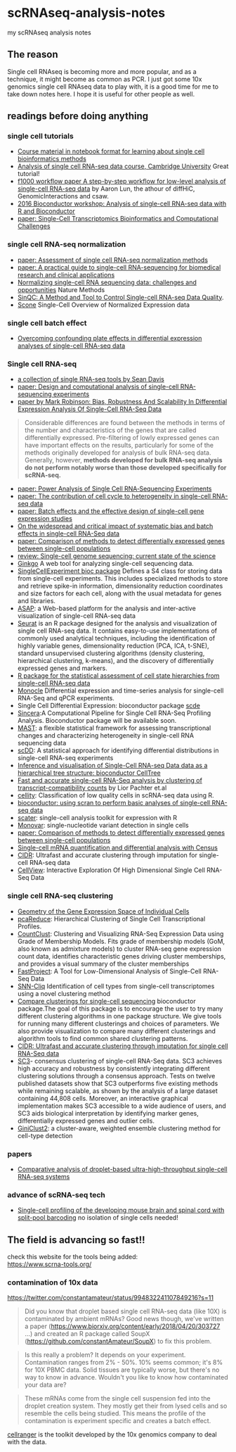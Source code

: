 # scRNAseq-analysis-notes
my scRNAseq analysis notes 

## The reason
Single cell RNAseq is becoming more and more popular, and as a technique, it might become as common as PCR. I just got some 10x genomics single cell RNAseq data to play with, it is a good time for me to take down notes here. I hope it is useful for other people as well.


## readings before doing anything

### single cell tutorials
* [Course material in notebook format for learning about single cell bioinformatics methods](https://github.com/YeoLab/single-cell-bioinformatics)
* [Analysis of single cell RNA-seq data course, Cambridge University](https://github.com/hemberg-lab/scRNA.seq.course) Great tutorial!
* [f1000 workflow paper A step-by-step workflow for low-level analysis of single-cell RNA-seq data](http://f1000research.com/articles/5-2122/v1) by Aaron Lun, the athour of diffHiC, GenomicInteractions and csaw.
* [2016 Bioconductor workshop: Analysis of single-cell RNA-seq data with R and Bioconductor](https://github.com/drisso/bioc2016singlecell)
* [paper: Single-Cell Transcriptomics Bioinformatics and Computational Challenges](http://journal.frontiersin.org/article/10.3389/fgene.2016.00163/full)


### single cell RNA-seq normalization
* [paper: Assessment of single cell RNA-seq normalization methods](http://biorxiv.org/content/early/2016/07/17/064329)
* [paper: A practical guide to single-cell RNA-sequencing for biomedical research and clinical applications](https://genomemedicine.biomedcentral.com/articles/10.1186/s13073-017-0467-4)
* [Normalizing single-cell RNA sequencing data: challenges and opportunities](https://www.nature.com/nmeth/journal/v14/n6/full/nmeth.4292.html) Nature Methods
* [SinQC: A Method and Tool to Control Single-cell RNA-seq Data Quality](http://www.morgridge.net/SinQC.html).
* [Scone](https://github.com/YosefLab/scone) Single-Cell Overview of Normalized Expression data

### single cell batch effect
* [Overcoming confounding plate effects in differential expression analyses of single-cell RNA-seq data](http://biorxiv.org/content/early/2016/09/08/073973)

### Single cell RNA-seq

* [a collection of single RNA-seq tools by Sean Davis ](https://github.com/seandavi/awesome-single-cell)
* [paper: Design and computational analysis of single-cell RNA-sequencing experiments](http://genomebiology.biomedcentral.com/articles/10.1186/s13059-016-0927-y)
* [paper by Mark Robinson: Bias, Robustness And Scalability In Differential Expression Analysis Of Single-Cell RNA-Seq Data](http://biorxiv.org/content/early/2017/05/28/143289)

> Considerable differences are found between the methods in terms of the number and characteristics of the genes that are called differentially expressed. Pre-filtering of lowly expressed genes can have important effects on the results, particularly for some of the methods originally developed for analysis of bulk RNA-seq data. Generally, however, **methods developed for bulk RNA-seq analysis do not perform notably worse than those developed specifically for scRNA-seq.**

* [paper: Power Analysis of Single Cell RNA‐Sequencing Experiments](http://biorxiv.org/content/early/2016/09/08/073692)
* [paper: The contribution of cell cycle to heterogeneity in single-cell RNA-seq data](http://www.nature.com/nbt/journal/v34/n6/full/nbt.3498.html)
* [paper: Batch effects and the effective design of single-cell gene expression studies](http://biorxiv.org/content/early/2016/07/08/062919)
* [On the widespread and critical impact of systematic bias and batch effects in single-cell RNA-Seq data](http://biorxiv.org/content/early/2015/08/25/025528) 
* [paper: Comparison of methods to detect differentially expressed genes between single-cell populations](http://www.ncbi.nlm.nih.gov/pubmed/27373736)
* [review: Single-cell genome sequencing: current state of the science](http://www.nature.com/nrg/journal/vaop/ncurrent/full/nrg.2015.16.html)  
* [Ginkgo](http://qb.cshl.edu/ginkgo/?q=/ESjKTTeZIdnoGwEB4WTu) A web tool for analyzing single-cell sequencing data.
* [SingleCellExperiment bioc package](http://bioconductor.org/packages/devel/bioc/html/SingleCellExperiment.html) Defines a S4 class for storing data from single-cell experiments. This includes specialized methods to store and retrieve spike-in information, dimensionality reduction coordinates and size factors for each cell, along with the usual metadata for genes and libraries.
* [ASAP](http://biorxiv.org/content/early/2016/12/22/096222): a Web-based platform for the analysis and inter-active visualization of single-cell RNA-seq data
* [Seurat](http://www.satijalab.org/seurat.html) is an R package designed for the analysis and visualization of single cell RNA-seq data. It contains easy-to-use implementations of commonly used analytical techniques, including the identification of highly variable genes, dimensionality reduction (PCA, ICA, t-SNE), standard unsupervised clustering algorithms (density clustering, hierarchical clustering, k-means), and the discovery of differentially expressed genes and markers.
* [R package for the statistical assessment of cell state hierarchies from single-cell RNA-seq data](http://bioconductor.org/packages/devel/bioc/html/sincell.html)  
* [Monocle](http://cole-trapnell-lab.github.io/monocle-release/) Differential expression and time-series analysis for single-cell RNA-Seq and qPCR experiments.
* Single Cell Differential Expression: bioconductor package [scde](http://bioconductor.org/packages/devel/bioc/html/scde.html)
* [Sincera](https://research.cchmc.org/pbge/sincera.html):A Computational Pipeline for Single Cell RNA-Seq Profiling Analysis. Bioconductor package will be available soon. 
* [MAST](https://github.com/RGLab/MAST): a flexible statistical framework for assessing transcriptional changes and characterizing heterogeneity in single-cell RNA sequencing data
* [scDD](http://biorxiv.org/content/early/2015/11/13/031021): A statistical approach for identifying differential distributions in single-cell RNA-seq experiments
* [Inference and visualisation of Single-Cell RNA-seq Data data as a hierarchical tree structure: bioconductor CellTree](http://bioconductor.org/packages/devel/bioc/html/cellTree.html)  
* [Fast and accurate single-cell RNA-Seq analysis by clustering of transcript-compatibility counts](http://biorxiv.org/content/early/2016/01/15/036863) by Lior Pachter et.al
* [cellity](https://github.com/ti243/cellity): Classification of low quality cells in scRNA-seq data using R.
* [bioconductor: using scran to perform basic analyses of single-cell RNA-seq data](http://bioconductor.org/packages/devel/bioc/vignettes/scran/inst/doc/scran.html)
* [scater](https://github.com/davismcc/scater): single-cell analysis toolkit for expression with R
* [Monovar](http://www.nature.com/nmeth/journal/vaop/ncurrent/full/nmeth.3835.html): single-nucleotide variant detection in single cells
* [paper: Comparison of methods to detect differentially expressed genes between single-cell populations](http://m.bib.oxfordjournals.org/content/early/2016/07/02/bib.bbw057.full)
* [Single-cell mRNA quantification and differential analysis with Census](http://www.nature.com/nmeth/journal/vaop/ncurrent/full/nmeth.4150.html)
* [CIDR](https://github.com/VCCRI/CIDR): Ultrafast and accurate clustering through imputation for single-cell RNA-seq data
* [CellView](http://biorxiv.org/content/early/2017/04/04/123810): Interactive Exploration Of High Dimensional Single Cell RNA-Seq Data

### single cell RNA-seq clustering

* [Geometry of the Gene Expression Space of Individual Cells](http://journals.plos.org/ploscompbiol/article?id=10.1371/journal.pcbi.1004224)
* [pcaReduce](http://biorxiv.org/content/early/2015/09/08/026385): Hierarchical Clustering of Single Cell Transcriptional Profiles.
* [CountClust](https://www.bioconductor.org/packages/3.3/bioc/html/CountClust.html): Clustering and Visualizing RNA-Seq Expression Data using Grade of Membership Models. Fits grade of membership models (GoM, also known as admixture models) to cluster RNA-seq gene expression count data, identifies characteristic genes driving cluster memberships, and provides a visual summary of the cluster memberships
* [FastProject](http://biorxiv.org/content/early/2016/03/12/043463): A Tool for Low-Dimensional Analysis of Single-Cell RNA-Seq Data
* [SNN-Cliq](http://bioinformatics.oxfordjournals.org/content/31/12/1974.full) Identification of cell types from single-cell transcriptomes using a novel clustering method
* [Compare clusterings for single-cell sequencing](http://bioconductor.org/packages/devel/bioc/html/clusterExperiment.html) bioconductor package.The goal of this package is to encourage the user to try many different clustering algorithms in one package structure. We give tools for running many different clusterings and choices of parameters. We also provide visualization to compare many different clusterings and algorithm tools to find common shared clustering patterns.
* [CIDR: Ultrafast and accurate clustering through imputation for single cell RNA-Seq data](http://biorxiv.org/content/early/2016/08/10/068775)
* [SC3](http://bioconductor.org/packages/release/bioc/html/SC3.html)- consensus clustering of single-cell RNA-Seq data.  SC3 achieves high accuracy and robustness by consistently integrating different clustering solutions through a consensus approach. Tests on twelve published datasets show that SC3 outperforms five existing methods while remaining scalable, as shown by the analysis of a large dataset containing 44,808 cells. Moreover, an interactive graphical implementation makes SC3 accessible to a wide audience of users, and SC3 aids biological interpretation by identifying marker genes, differentially expressed genes and outlier cells.
* [GiniClust2](https://genomebiology.biomedcentral.com/articles/10.1186/s13059-018-1431-3): a cluster-aware, weighted ensemble clustering method for cell-type detection

### papers

* [Comparative analysis of droplet-based ultra-high-throughput single-cell RNA-seq systems](https://www.biorxiv.org/content/early/2018/05/02/313130)
  
### advance of scRNA-seq tech
* [Single-cell profiling of the developing mouse brain and spinal cord with split-pool barcoding](http://science.sciencemag.org/content/360/6385/176) no isolation of single cells needed!

## The field is advancing so fast!!

check this website for the tools being added:  
https://www.scrna-tools.org/


### contamination of 10x data
https://twitter.com/constantamateur/status/994832241107849216?s=11

> Did you know that droplet based single cell RNA-seq data (like 10X) is contaminated by ambient mRNAs?  Good news though, we've written a paper (https://www.biorxiv.org/content/early/2018/04/20/303727 …) and created an R package called SoupX (https://github.com/constantAmateur/SoupX) to fix this problem.

>Is this really a problem?  It depends on your experiment.  Contamination ranges from 2% - 50%.  10% seems common; it's 8% for 10X PBMC data.  Solid tissues are typically worse, but there's no way to know in advance.  Wouldn't you like to know how contaminated your data are?

>These mRNAs come from the single cell suspension fed into the droplet creation system.  They mostly get their from lysed cells and so resemble the cells being studied.  This means the profile of the contamination is experiment specific and creates a batch effect.

[cellranger](https://support.10xgenomics.com/single-cell-gene-expression/software/pipelines/latest/what-is-cell-ranger) is the toolkit developed by the 10x genomics company to deal with the data.
